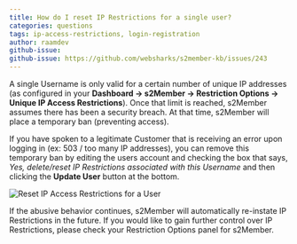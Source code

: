 ```yaml
---
title: How do I reset IP Restrictions for a single user?
categories: questions
tags: ip-access-restrictions, login-registration
author: raamdev
github-issue:
github-issue: https://github.com/websharks/s2member-kb/issues/243
---
```


A single Username is only valid for a certain number of unique IP addresses (as configured in your **Dashboard → s2Member → Restriction Options → Unique IP Access Restrictions**). Once that limit is reached, s2Member assumes there has been a security breach. At that time, s2Member will place a temporary ban (preventing access).

If you have spoken to a legitimate Customer that is receiving an error upon logging in (ex: 503 / too many IP addresses), you can remove this temporary ban by editing the users account and checking the box that says, _Yes, delete/reset IP Restrictions associated with this Username_ and then clicking the **Update User** button at the bottom.
 
![Reset IP Access Restrictions for a User](https://cloud.githubusercontent.com/assets/53005/8890474/2cf256dc-32d0-11e5-83e5-5b25ad2bc3c3.png)


If the abusive behavior continues, s2Member will automatically re-instate IP Restrictions in the future. If you would like to gain further control over IP Restrictions, please check your Restriction Options panel for s2Member.
